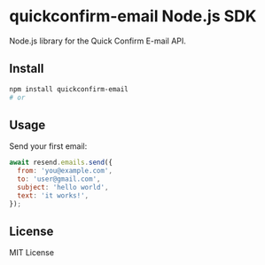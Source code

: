 # quickconfirm-email Node.js SDK

Node.js library for the Quick Confirm E-mail API.

## Install

```bash
npm install quickconfirm-email
# or
```

## Usage

Send your first email:

```js
await resend.emails.send({
  from: 'you@example.com',
  to: 'user@gmail.com',
  subject: 'hello world',
  text: 'it works!',
});
```

## License

MIT License
